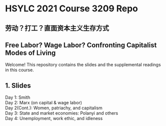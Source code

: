 # HSYLC 2021 Course 3209 Repo
## 劳动？打工？直面资本主义生存方式
## Free Labor? Wage Labor? Confronting Capitalist Modes of Living

Welcome! This repository contains the slides and the supplemental readings in this course.  

## 1. Slides
Day 1: Smith  
Day 2: Marx (on capital & wage labor)  
Day 2(Cont.): Women, patriachy, and capitalism   
Day 3: State and market economies: Polanyi and others  
Day 4: Unemployment, work ethic, and idleness  

